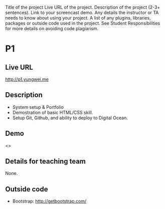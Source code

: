 Title of the project
Live URL of the project.
Description of the project (2-3+ sentences).
Link to your screencast demo.
Any details the instructor or TA needs to know about using your project.
A list of any plugins, libraries, packages or outside code used in the project. See Student Responsibilities for more details on avoiding code plagiarism.

# P1

## Live URL
<http://p1.yungwei.me>

## Description
* System setup & Portfolio
* Demostration of basic HTML/CSS skill.
* Setup Git, Github, and ability to deploy to Digital Ocean.

## Demo
<>

## Details for teaching team
None.


## Outside code
* Bootstrap: http://getbootstrap.com/
